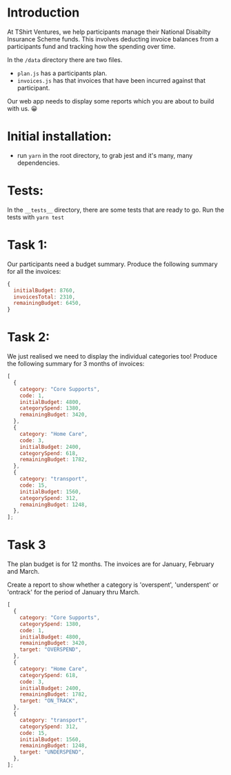 # Introduction

At TShirt Ventures, we help participants manage their National Disabilty Insurance Scheme funds. This involves deducting invoice balances from a participants fund and tracking how the spending over time.

In the `/data` directory there are two files.

- `plan.js` has a participants plan.
- `invoices.js` has that invoices that have been incurred against that participant.

Our web app needs to display some reports which you are about to build with us. 😀

# Initial installation:

- run `yarn` in the root directory, to grab jest and it's many, many dependencies.

# Tests:

In the `__tests__` directory, there are some tests that are ready to go.
Run the tests with `yarn test`

# Task 1:

Our participants need a budget summary.
Produce the following summary for all the invoices:

```js
{
  initialBudget: 8760,
  invoicesTotal: 2310,
  remainingBudget: 6450,
}
```

# Task 2:

We just realised we need to display the individual categories too!
Produce the following summary for 3 months of invoices:

```js
[
  {
    category: "Core Supports",
    code: 1,
    initialBudget: 4800,
    categorySpend: 1380,
    remainingBudget: 3420,
  },
  {
    category: "Home Care",
    code: 3,
    initialBudget: 2400,
    categorySpend: 618,
    remainingBudget: 1782,
  },
  {
    category: "transport",
    code: 15,
    initialBudget: 1560,
    categorySpend: 312,
    remainingBudget: 1248,
  },
];
```

# Task 3

The plan budget is for 12 months.
The invoices are for January, February and March.

Create a report to show whether a category is 'overspent', 'underspent' or 'ontrack' for the period of January thru March.

```js
[
  {
    category: "Core Supports",
    categorySpend: 1380,
    code: 1,
    initialBudget: 4800,
    remainingBudget: 3420,
    target: "OVERSPEND",
  },
  {
    category: "Home Care",
    categorySpend: 618,
    code: 3,
    initialBudget: 2400,
    remainingBudget: 1782,
    target: "ON_TRACK",
  },
  {
    category: "transport",
    categorySpend: 312,
    code: 15,
    initialBudget: 1560,
    remainingBudget: 1248,
    target: "UNDERSPEND",
  },
];
```
